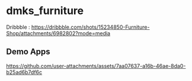 # dmks_furniture

Dribbble : https://dribbble.com/shots/15234850-Furniture-Shop/attachments/6982802?mode=media

## Demo Apps

https://github.com/user-attachments/assets/7aa07637-a16b-46ae-8da0-b25ad6b7df6c
